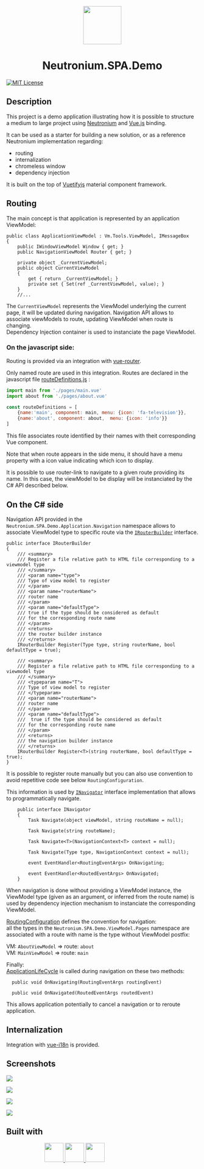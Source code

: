 <p align="center"><img width="100" src="https://raw.githubusercontent.com/NeutroniumCore/neutronium-vue/master/template/src/assets/logo.png"></p>
<h1 align="center">Neutronium.SPA.Demo</h1>


[![MIT License](https://img.shields.io/github/license/NeutroniumCore/Neutronium.SPA.Demo.svg)](https://github.com/NeutroniumCore/Neutronium.SPA.Demo/blob/master/LICENSE)

## Description

This project is a demo application illustrating how it is possible to structure a medium to large project using [Neutronium](https://github.com/NeutroniumCore/Neutronium) and [Vue.js](https://vuejs.org) binding.

It can be used as a starter for building a new solution, or as a reference Neutronium implementation regarding:
* routing
* internalization
* chromeless window
* dependency injection

It is built on the top of [Vuetifyjs](https://vuetifyjs.com) material component framework.


## Routing

The main concept is that application is represented by an application ViewModel:

```CSharp
public class ApplicationViewModel : Vm.Tools.ViewModel, IMessageBox 
{
    public IWindowViewModel Window { get; }
    public NavigationViewModel Router { get; }

    private object _CurrentViewModel;
    public object CurrentViewModel 
    {
        get { return _CurrentViewModel; }
        private set { Set(ref _CurrentViewModel, value); }
    }
    //...
```
The `CurrentViewModel` represents the ViewModel underlying the current page, it will be updated during navigation.
Navigation API allows to associate viewModels to route, updating ViewModel when route is changing.<br>
Dependency Injection container is used to instanciate the page ViewModel.


### On the javascript side:
Routing is provided via an integration with [vue-router](https://router.vuejs.org/en/).

Only named route are used in this integration. Routes are declared in the javascript file [routeDefinitions.js](./Neutronium.SPA.Demo/View/Main/src/routeDefinitions.js) :


```javascript
import main from './pages/main.vue'
import about from './pages/about.vue'

const routeDefinitions = [
    {name:'main', component: main, menu: {icon: 'fa-television'}},
    {name:'about', component: about,  menu: {icon: 'info'}}
]
```
This file associates route identified by their names with theit corresponding Vue component.<br>

Note that when route appears in the side menu, it should have a menu property with a icon value indicating which icon to display.

It is possible to use router-link to navigate to a given route providing its name. In this case, the viewModel to be display will be instanciated by the C# API described below.

## On the C# side

Navigation API provided in the `Neutronium.SPA.Demo.Application.Navigation` namespace allows to associate ViewModel type to specific route via the [`IRouterBuilder`](./Neutronium.SPA.Demo/Application/Navigation/IRouterBuilder.cs) interface.
```cSharp
public interface IRouterBuilder
{
    /// <summary>
    /// Register a file relative path to HTML file corresponding to a   viewmodel type 
    /// </summary>
    /// <param name="type">
    /// Type of view model to register
    /// </param>
    /// <param name="routerName">
    /// router name
    /// </param>
    /// <param name="defaultType">
    /// true if the type should be considered as default 
    /// for the corresponding route name
    /// </param>
    /// <returns>
    /// the router builder instance
    /// </returns>
    IRouterBuilder Register(Type type, string routerName, bool defaultType = true);

    /// <summary>
    /// Register a file relative path to HTML file corresponding to a viewmodel type 
    /// </summary>
    /// <typeparam name="T">
    /// Type of view model to register
    /// </typeparam>
    /// <param name="routerName">
    /// router name
    /// </param>
    /// <param name="defaultType">
    ///  true if the type should be considered as default 
    /// for the corresponding route name
    /// </param>
    /// <returns>
    /// the navigation builder instance
    /// </returns>
    IRouterBuilder Register<T>(string routerName, bool defaultType = true);
}
```

It is possible to register route manually but you can also use convention to avoid repetitive code see below `RoutingConfiguration`.

This information is used by [`INavigator`]((./Neutronium.SPA.Demo/Application/Navigation/INavigator.cs)) interface implementation that allows to programmatically navigate.

```CSharp
    public interface INavigator
    {
        Task Navigate(object viewModel, string routeName = null);

        Task Navigate(string routeName);

        Task Navigate<T>(NavigationContext<T> context = null);

        Task Navigate(Type type, NavigationContext context = null);

        event EventHandler<RoutingEventArgs> OnNavigating;

        event EventHandler<RoutedEventArgs> OnNavigated;
    }
```

When navigation is done without providing a ViewModel instance, the ViewModel type (given as an argument, or inferred from the route name) is used by dependency injection mechanism to instanciate the corresponding ViewModel.<br>

[RoutingConfiguration](./Neutronium.SPA.Demo/App_start/RoutingConfiguration.cs) defines the convention for navigation: <br>
 all the types in the `Neutronium.SPA.Demo.ViewModel.Pages` namespace are associated with a route with name is the type without ViewModel postfix:

VM: `AboutViewModel` => route: `about`<br>
VM: `MainViewModel` => route: `main`

Finally:<br>
[ApplicationLifeCycle](./Neutronium.SPA.Demo/App_start/ApplicationLifeCycle.cs) is called during navigation on these two methods:

```CSharp
  public void OnNavigating(RoutingEventArgs routingEvent)
  
  public void OnNavigated(RoutedEventArgs routedEvent)
```
This allows application potentially to cancel a navigation or to reroute application.

## Internalization

Integration with [vue-i18n](https://kazupon.github.io/vue-i18n/en/) is provided.

## Screenshots

<img src="./Screenshots/Screenshot1.png"><br>

<img src="./Screenshots/Screenshot2.png"><br>

<img src="./Screenshots/Screenshot3.png"><br>

<img src="./Screenshots/Screenshot5.png"><br>


## Built with

<p style="margin-left:100px;" align="">
<a href="https://vuetifyjs.com">
<img src="./Neutronium.SPA.Demo/View/Main/src/assets/v.png" height="50px">
</a>
<a href="https://github.com/NeutroniumCore/Neutronium">
<img src="https://raw.githubusercontent.com/NeutroniumCore/neutronium-vue/master/template/src/assets/logo.png" height="50px">
</a>
<a href="https://vuejs.org">
<img src="https://vuejs.org/images/logo.png" height="50px">
</a>
</p>




